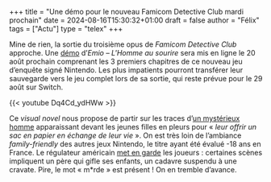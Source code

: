 +++
title = "Une démo pour le nouveau Famicom Detective Club mardi prochain"
date = 2024-08-16T15:30:32+01:00
draft = false
author = "Félix"
tags = ["Actu"]
type = "telex"
+++ 

Mine de rien, la sortie du troisième opus de *Famicom Detective Club* approche. Une [démo](https://www.nintendo.com/fr-fr/Jeux/Jeux-a-telecharger-sur-Nintendo-Switch/Famicom-Detective-Club-The-Missing-Heir-Famicom-Detective-Club-The-Girl-Who-Stands-Behind-1923576.html) d’*‌Emio – L'Homme au sourire* sera mis en ligne le 20 août prochain comprenant les 3 premiers chapitres de ce nouveau jeu d’enquête signé Nintendo. Les plus impatients pourront transférer leur sauvegarde vers le jeu complet lors de sa sortie, qui reste prévue pour le 29 août sur Switch.

{{< youtube Dq4Cd_ydHWw >}}

Ce *visual novel* nous propose de partir sur les traces d’[un mystérieux homme](https://nostick.fr/articles/2024/juillet/1707-emio-lhomme-au-sourire/) apparaissant devant les jeunes filles en pleurs pour « *leur offrir un sac en papier en échange de leur vie* ». On est très loin de l’ambiance *family-friendly* des autres jeux Nintendo, le titre ayant été évalué -18 ans en France. Le régulateur américain [met en garde](https://www.esrb.org/ratings/39986/emio-the-smiling-man-famicom-detective-club/) les joueurs : certaines scènes impliquent un père qui gifle ses enfants, un cadavre suspendu à une cravate. Pire, le mot « m*rde » est présent ! On en tremble d’avance.

 
